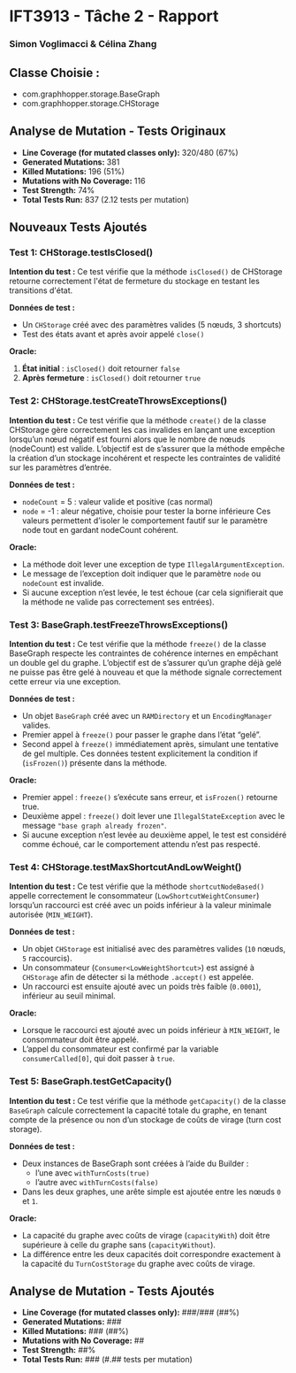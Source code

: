 # IFT3913 - Tâche 2 - Rapport
### Simon Voglimacci & Célina Zhang

## Classe Choisie : 
- com.graphhopper.storage.BaseGraph
- com.graphhopper.storage.CHStorage

## Analyse de Mutation - Tests Originaux

- **Line Coverage (for mutated classes only):** 320/480 (67%)
- **Generated Mutations:** 381
- **Killed Mutations:** 196 (51%)
- **Mutations with No Coverage:** 116
- **Test Strength:** 74%
- **Total Tests Run:** 837 (2.12 tests per mutation)

## Nouveaux Tests Ajoutés

### Test 1: CHStorage.testIsClosed()

**Intention du test :**
Ce test vérifie que la méthode `isClosed()` de CHStorage retourne correctement l'état de fermeture du stockage en testant les transitions d'état.

**Données de test :**
- Un `CHStorage` créé avec des paramètres valides (5 nœuds, 3 shortcuts)
- Test des états avant et après avoir appelé `close()`

**Oracle:**
1. **État initial** : `isClosed()` doit retourner `false`
3. **Après fermeture** : `isClosed()` doit retourner `true`

### Test 2: CHStorage.testCreateThrowsExceptions()

**Intention du test :**
Ce test vérifie que la méthode `create()` de la classe CHStorage gère correctement les cas invalides en lançant une exception lorsqu’un nœud négatif est fourni alors que le nombre de nœuds (nodeCount) est valide.
L’objectif est de s’assurer que la méthode empêche la création d’un stockage incohérent et respecte les contraintes de validité sur les paramètres d’entrée.

**Données de test :**
- `nodeCount` = 5 : valeur valide et positive (cas normal)
- `node` = -1 : aleur négative, choisie pour tester la borne inférieure
Ces valeurs permettent d’isoler le comportement fautif sur le paramètre node tout en gardant nodeCount cohérent.

**Oracle:**
- La méthode doit lever une exception de type `IllegalArgumentException`.
- Le message de l’exception doit indiquer que le paramètre `node` ou `nodeCount` est invalide.
- Si aucune exception n’est levée, le test échoue (car cela signifierait que la méthode ne valide pas correctement ses entrées).

### Test 3: BaseGraph.testFreezeThrowsExceptions()

**Intention du test :**
Ce test vérifie que la méthode `freeze()` de la classe BaseGraph respecte les contraintes de cohérence internes en empêchant un double gel du graphe.
L’objectif est de s’assurer qu’un graphe déjà gelé ne puisse pas être gelé à nouveau et que la méthode signale correctement cette erreur via une exception.

**Données de test :**
- Un objet `BaseGraph` créé avec un `RAMDirectory` et un `EncodingManager` valides.
- Premier appel à `freeze()` pour passer le graphe dans l’état “gelé”.
- Second appel à `freeze()` immédiatement après, simulant une tentative de gel multiple.
Ces données testent explicitement la condition if (`isFrozen()`) présente dans la méthode.

**Oracle:**
- Premier appel : `freeze()` s’exécute sans erreur, et `isFrozen()` retourne true.
- Deuxième appel : `freeze()` doit lever une `IllegalStateException` avec le message `"base graph already frozen"`.
- Si aucune exception n’est levée au deuxième appel, le test est considéré comme échoué, car le comportement attendu n’est pas respecté.

### Test 4: CHStorage.testMaxShortcutAndLowWeight()
**Intention du test :**
Ce test vérifie que la méthode `shortcutNodeBased()` appelle correctement le consommateur (`LowShortcutWeightConsumer`) lorsqu’un raccourci est créé avec un poids inférieur à la valeur minimale autorisée (`MIN_WEIGHT`).

**Données de test :**
- Un objet `CHStorage` est initialisé avec des paramètres valides (`10` nœuds, `5` raccourcis).
- Un consommateur (`Consumer<LowWeightShortcut>`) est assigné à `CHStorage` afin de détecter si la méthode `.accept()` est appelée.
- Un raccourci est ensuite ajouté avec un poids très faible (`0.0001`), inférieur au seuil minimal.

**Oracle:**
- Lorsque le raccourci est ajouté avec un poids inférieur à `MIN_WEIGHT`, le consommateur doit être appelé.
- L’appel du consommateur est confirmé par la variable `consumerCalled[0]`, qui doit passer à `true`.

### Test 5: BaseGraph.testGetCapacity()
**Intention du test :**
Ce test vérifie que la méthode `getCapacity()` de la classe `BaseGraph` calcule correctement la capacité totale du graphe, en tenant compte de la présence ou non d’un stockage de coûts de virage (turn cost storage).

**Données de test :**
- Deux instances de BaseGraph sont créées à l’aide du Builder :
    - l’une avec `withTurnCosts(true)`
    - l’autre avec `withTurnCosts(false)`
- Dans les deux graphes, une arête simple est ajoutée entre les nœuds `0` et `1`.

**Oracle:**
- La capacité du graphe avec coûts de virage (`capacityWith`) doit être supérieure à celle du graphe sans (`capacityWithout`).
- La différence entre les deux capacités doit correspondre exactement à la capacité du `TurnCostStorage` du graphe avec coûts de virage.

## Analyse de Mutation - Tests Ajoutés

- **Line Coverage (for mutated classes only):** ###/### (##%)
- **Generated Mutations:** ###
- **Killed Mutations:** ### (##%)
- **Mutations with No Coverage:** ##
- **Test Strength:** ##%
- **Total Tests Run:** ### (#.## tests per mutation)


